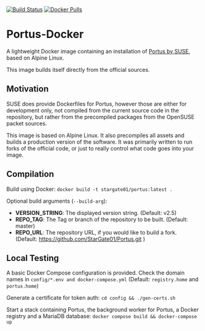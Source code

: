 [![Build Status](https://drone-github.chrz.de/api/badges/StarGate01/portus-docker/status.svg)](https://drone-github.chrz.de/StarGate01/portus-docker)
[![Docker Pulls](https://img.shields.io/docker/pulls/stargate01/portus)](https://hub.docker.com/r/stargate01/portus)

# Portus-Docker

A lightweight Docker image containing an installation of [Portus by SUSE](https://github.com/SUSE/Portus.git), based on Alpine Linux.

This image builds itself directly from the official sources.

## Motivation

SUSE does provide Dockerfiles for Portus, however those are either for development only, not compiled from the current source code in the repository, but rather from the precompiled packages from the OpenSUSE packet sources.

This image is based on Alpine Linux. It also precompiles all assets and builds a production version of the software. It was primarily written to run forks of the official code, or just to really control what code goes into your image.

## Compilation
Build using Docker: `docker build -t stargate01/portus:latest .`

Optional build arguments (`--build-arg`):
 - **VERSION_STRING**: The displayed version string. (Default: v2.5)
 - **REPO_TAG**: The Tag or branch of the repository to be built. (Default: master)
 - **REPO_URL**: The repository URL, if you would like to build a fork. (Default: https://github.com/StarGate01/Portus.git )

## Local Testing
A basic Docker Compose configuration is provided. Check the domain names in `config/*.env and docker-compose.yml` (Default: `registry.home` and `portus.home`)

Generate a certificate for token auth: `cd config && ./gen-certs.sh`

Start a stack containing Portus, the background worker for Portus, a Docker registry and a MariaDB database: `docker compose build && docker-compose up`
